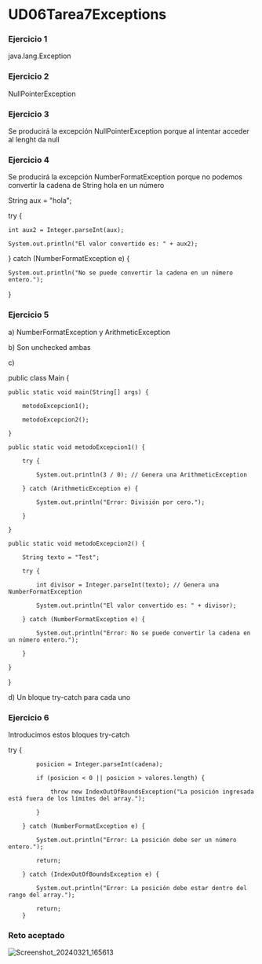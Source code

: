 # UD06Tarea7Exceptions
### Ejercicio 1
java.lang.Exception

### Ejercicio 2
NullPointerException

### Ejercicio 3
Se producirá la excepción NullPointerException porque al intentar acceder al lenght da null

### Ejercicio 4
Se producirá la excepción NumberFormatException porque no podemos convertir la cadena de String hola en un número

String aux = "hola";

try {

    int aux2 = Integer.parseInt(aux);
    
    System.out.println("El valor convertido es: " + aux2);
    
} catch (NumberFormatException e) {

    System.out.println("No se puede convertir la cadena en un número entero.");
    
}

### Ejercicio 5
a) NumberFormatException y ArithmeticException

b) Son unchecked ambas

c)

public class Main {

    public static void main(String[] args) {
    
        metodoExcepcion1();
        
        metodoExcepcion2();
        
    }

    public static void metodoExcepcion1() {
    
        try {
        
            System.out.println(3 / 0); // Genera una ArithmeticException
            
        } catch (ArithmeticException e) {
        
            System.out.println("Error: División por cero.");
            
        }
        
    }

    public static void metodoExcepcion2() {
    
        String texto = "Test";
        
        try {
        
            int divisor = Integer.parseInt(texto); // Genera una NumberFormatException
            
            System.out.println("El valor convertido es: " + divisor);
            
        } catch (NumberFormatException e) {
        
            System.out.println("Error: No se puede convertir la cadena en un número entero.");
            
        }
        
    }
    
}

d) Un bloque try-catch para cada uno

### Ejercicio 6
Introducimos estos bloques try-catch

try {

            posicion = Integer.parseInt(cadena);
            
            if (posicion < 0 || posicion > valores.length) {
            
                throw new IndexOutOfBoundsException("La posición ingresada está fuera de los límites del array.");
                
            }
            
        } catch (NumberFormatException e) {
        
            System.out.println("Error: La posición debe ser un número entero.");
            
            return;
            
        } catch (IndexOutOfBoundsException e) {
        
            System.out.println("Error: La posición debe estar dentro del rango del array.");
            
            return;
        }

### Reto aceptado

![Screenshot_20240321_165613](https://github.com/Programacion2023VictorSanchezSanchez/UD06Tarea7Exceptions/assets/147086408/01b8b5c4-2f62-40d3-b473-b47873cbd0b5)



